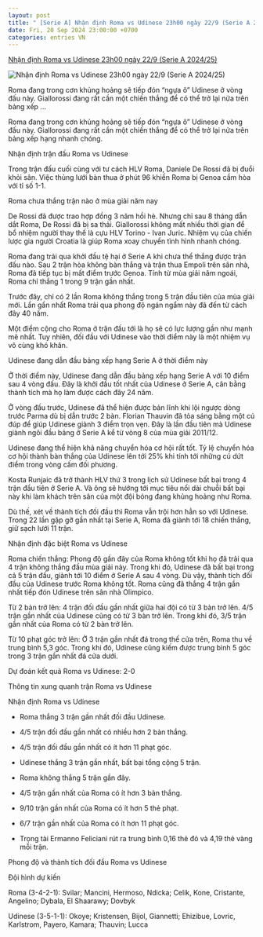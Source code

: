 ```yaml
---
layout: post
title: " [Serie A] Nhận định Roma vs Udinese 23h00 ngày 22/9 (Serie A 2024/25)"
date: Fri, 20 Sep 2024 23:00:00 +0700
categories: entries VN
---
```

[Nhận định Roma vs Udinese 23h00 ngày 22/9 (Serie A 2024/25)](https://bongda24h.vn/nhan-dinh-bong-da/nhan-dinh-roma-vs-udinese-serie-a-2024-25-344-399586.html)

![Nhận định Roma vs Udinese 23h00 ngày 22/9 (Serie A 2024/25)](https://static.bongda24h.vn/medias/standard/2024/09/17/nhan-dinh-bong-da-du-doan-roma-vs-udinese-vdqg-italia-serie-a-hom-nay-1709182922.jpg)

Roma đang trong cơn khủng hoảng sẽ tiếp đón “ngựa ô” Udinese ở vòng đấu này. Giallorossi đang rất cần một chiến thắng để có thể trở lại nửa trên bảng xếp ...

Roma đang trong cơn khủng hoảng sẽ tiếp đón “ngựa ô” Udinese ở vòng đấu này. Giallorossi đang rất cần một chiến thắng để có thể trở lại nửa trên bảng xếp hạng nhanh chóng.





Nhận định trận đấu Roma vs Udinese

Trong trận đấu cuối cùng với tư cách HLV Roma, Daniele De Rossi đã bị đuổi khỏi sân. Việc thủng lưới bàn thua ở phút 96 khiến Roma bị Genoa cầm hòa với tỉ số 1-1.

Roma chưa thắng trận nào ở mùa giải năm nay

De Rossi đã được trao hợp đồng 3 năm hồi hè. Nhưng chỉ sau 8 tháng dẫn dắt Roma, De Rossi đã bị sa thải. Giallorossi không mất nhiều thời gian để bổ nhiệm người thay thế là cựu HLV Torino - Ivan Juric. Nhiệm vụ của chiến lược gia người Croatia là giúp Roma xoay chuyển tình hình nhanh chóng.

Roma đang trải qua khởi đầu tệ hại ở Serie A khi chưa thể thắng được trận đấu nào. Sau 2 trận hòa không bàn thắng và trận thua Empoli trên sân nhà, Roma đã tiếp tục bị mất điểm trước Genoa. Tính từ mùa giải năm ngoái, Roma chỉ thắng 1 trong 9 trận gần nhất.

Trước đây, chỉ có 2 lần Roma không thắng trong 5 trận đầu tiên của mùa giải mới. Lần gần nhất Roma trải qua phong độ ngán ngẩm này đã đến từ cách đây 40 năm.

Một điểm cộng cho Roma ở trận đấu tới là họ sẽ có lực lượng gần như mạnh mẽ nhất. Tuy nhiên, đối đầu với Udinese vào thời điểm này là một nhiệm vụ vô cùng khó khăn.

Udinese đang dẫn đầu bảng xếp hạng Serie A ở thời điểm này

Ở thời điểm này, Udinese đang dẫn đầu bảng xếp hạng Serie A với 10 điểm sau 4 vòng đấu. Đây là khởi đầu tốt nhất của Udinese ở Serie A, cân bằng thành tích mà họ làm được cách đây 24 năm.

Ở vòng đấu trước, Udinese đã thể hiện được bản lĩnh khi lội ngược dòng trước Parma dù bị dẫn trước 2 bàn. Florian Thauvin đã tỏa sáng bằng một cú đúp để giúp Udinese giành 3 điểm trọn vẹn. Đây là lần đầu tiên mà Udinese giành ngôi đầu bảng ở Serie A kể từ vòng 8 của mùa giải 2011/12.

Udinese đang thể hiện khả năng chuyển hóa cơ hội rất tốt. Tỷ lệ chuyển hóa cơ hội thành bàn thắng của Udinese lên tới 25% khi tính tới những cú dứt điểm trong vòng cấm đối phương.

Kosta Runjaic đã trở thành HLV thứ 3 trong lịch sử Udinese bất bại trong 4 trận đầu tiên ở Serie A. Và ông sẽ hướng tới mục tiêu nối dài chuỗi bất bại này khi làm khách trên sân của một đội bóng đang khủng hoảng như Roma.

Dù thế, xét về thành tích đối đầu thì Roma vẫn trội hơn hẳn so với Udinese. Trong 22 lần gặp gỡ gần nhất tại Serie A, Roma đã giành tới 18 chiến thắng, giữ sạch lưới 11 trận.

Nhận định đặc biệt Roma vs Udinese

Roma chiến thắng: Phong độ gần đây của Roma không tốt khi họ đã trải qua 4 trận không thắng đầu mùa giải này. Trong khi đó, Udinese đã bất bại trong cả 5 trận đấu, giành tới 10 điểm ở Serie A sau 4 vòng. Dù vậy, thành tích đối đầu của Udinese trước Roma không tốt. Roma cũng đã thắng 4 trận gần nhất tiếp đón Udinese trên sân nhà Olimpico.

Từ 2 bàn trở lên: 4 trận đối đầu gần nhất giữa hai đội có từ 3 bàn trở lên. 4/5 trận gần nhất của Udinese cũng có từ 3 bàn trở lên. Trong khi đó, 3/5 trận gần nhất của Roma có từ 2 bàn trở lên.

Từ 10 phạt góc trở lên: Ở 3 trận gần nhất đá trong thế cửa trên, Roma thu về trung bình 5,3 góc. Trong khi đó, Udinese cũng kiếm được trung bình 5 góc trong 3 trận gần nhất đá cửa dưới.

Dự đoán kết quả Roma vs Udinese: 2-0

Thông tin xung quanh trận Roma vs Udinese

Nhận định Roma vs Udinese

- Roma thắng 3 trận gần nhất đối đầu Udinese.

- 4/5 trận đối đầu gần nhất có nhiều hơn 2 bàn thắng.

- 4/5 trận đối đầu gần nhất có ít hơn 11 phạt góc.

- Udinese thắng 3 trận gần nhất, bất bại tổng cộng 5 trận.

- Roma không thắng 5 trận gần đây.

- 4/5 trận gần nhất của Roma có ít hơn 3 bàn thắng.

- 9/10 trận gần nhất của Roma có ít hơn 5 thẻ phạt.

- 6/7 trận gần nhất của Roma có ít hơn 11 phạt góc.

- Trọng tài Ermanno Feliciani rút ra trung bình 0,16 thẻ đỏ và 4,19 thẻ vàng mỗi trận.

Phong độ và thành tích đối đầu Roma vs Udinese

Đội hình dự kiến

Roma (3-4-2-1): Svilar; Mancini, Hermoso, Ndicka; Celik, Kone, Cristante, Angelino; Dybala, El Shaarawy; Dovbyk

Udinese (3-5-1-1): Okoye; Kristensen, Bijol, Giannetti; Ehizibue, Lovric, Karlstrom, Payero, Kamara; Thauvin; Lucca

